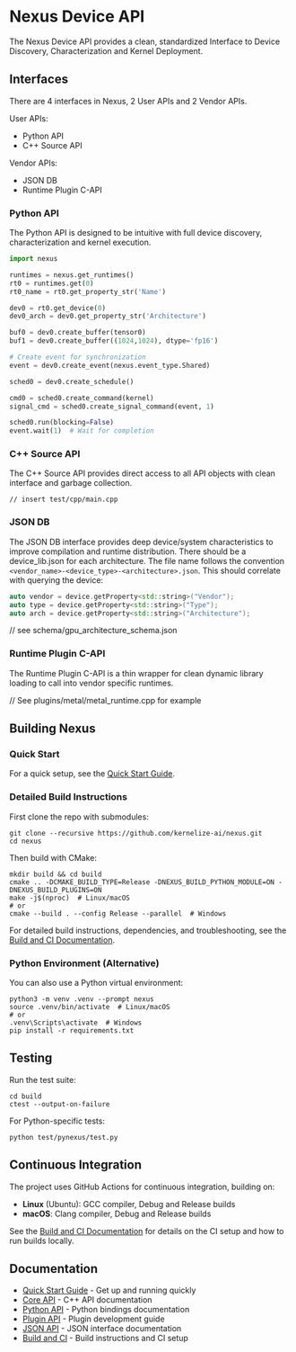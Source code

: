 # Nexus Device API

The Nexus Device API provides a clean, standardized Interface to Device Discovery, Characterization and Kernel Deployment.

## Interfaces

There are 4 interfaces in Nexus, 2 User APIs and 2 Vendor APIs.

User APIs:
* Python API
* C++ Source API

Vendor APIs:
* JSON DB
* Runtime Plugin C-API

### Python API

The Python API is designed to be intuitive with full device discovery, characterization and kernel execution.

```python
import nexus

runtimes = nexus.get_runtimes()
rt0 = runtimes.get(0)
rt0_name = rt0.get_property_str('Name')

dev0 = rt0.get_device(0)
dev0_arch = dev0.get_property_str('Architecture')

buf0 = dev0.create_buffer(tensor0)
buf1 = dev0.create_buffer((1024,1024), dtype='fp16')

# Create event for synchronization
event = dev0.create_event(nexus.event_type.Shared)

sched0 = dev0.create_schedule()

cmd0 = sched0.create_command(kernel)
signal_cmd = sched0.create_signal_command(event, 1)

sched0.run(blocking=False)
event.wait(1)  # Wait for completion
```

### C++ Source API

The C++ Source API provides direct access to all API objects with clean interface and garbage collection.

```
// insert test/cpp/main.cpp
```

### JSON DB

The JSON DB interface provides deep device/system characteristics to improve compilation and runtime distribution. There should be a device_lib.json for each architecture. 
The file name follows the convention `<vendor_name>-<device_type>-<architecture>.json`. This should correlate with querying the device:

```c++
auto vendor = device.getProperty<std::string>("Vendor");
auto type = device.getProperty<std::string>("Type");
auto arch = device.getProperty<std::string>("Architecture");
```

// see schema/gpu_architecture_schema.json


### Runtime Plugin C-API

The Runtime Plugin C-API is a thin wrapper for clean dynamic library loading to call into vendor specific runtimes.

// See plugins/metal/metal_runtime.cpp for example


## Building Nexus

### Quick Start

For a quick setup, see the [Quick Start Guide](docs/Quick_Start.md).

### Detailed Build Instructions

First clone the repo with submodules:

```shell
git clone --recursive https://github.com/kernelize-ai/nexus.git
cd nexus
```

Then build with CMake:

```shell
mkdir build && cd build
cmake .. -DCMAKE_BUILD_TYPE=Release -DNEXUS_BUILD_PYTHON_MODULE=ON -DNEXUS_BUILD_PLUGINS=ON
make -j$(nproc)  # Linux/macOS
# or
cmake --build . --config Release --parallel  # Windows
```

For detailed build instructions, dependencies, and troubleshooting, see the [Build and CI Documentation](docs/Build_and_CI.md).

### Python Environment (Alternative)

You can also use a Python virtual environment:

```shell
python3 -m venv .venv --prompt nexus
source .venv/bin/activate  # Linux/macOS
# or
.venv\Scripts\activate  # Windows
pip install -r requirements.txt
```

## Testing

Run the test suite:

```shell
cd build
ctest --output-on-failure
```

For Python-specific tests:

```shell
python test/pynexus/test.py
```

## Continuous Integration

The project uses GitHub Actions for continuous integration, building on:
- **Linux** (Ubuntu): GCC compiler, Debug and Release builds
- **macOS**: Clang compiler, Debug and Release builds

See the [Build and CI Documentation](docs/Build_and_CI.md) for details on the CI setup and how to run builds locally.

## Documentation

- [Quick Start Guide](docs/Quick_Start.md) - Get up and running quickly
- [Core API](docs/Core_API.md) - C++ API documentation
- [Python API](docs/Python_API.md) - Python bindings documentation
- [Plugin API](docs/Plugin_API.md) - Plugin development guide
- [JSON API](docs/JSON_API.md) - JSON interface documentation
- [Build and CI](docs/Build_and_CI.md) - Build instructions and CI setup
